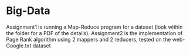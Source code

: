 # Big-Data

Assignment1 is running a Map-Reduce program for a dataset (look within the folder for a PDF of the details).
Assignment2 is the implementation of Page Rank algorithm using 2 mappers and 2 reducers, tested on the web-Google.txt dataset
